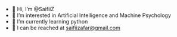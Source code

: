 - 👋 Hi, I’m @SaifiiZ
- 👀 I’m interested in Artificial Intelligence and Machine Psychology 
- 🌱 I’m currently learning python 
- 💼 I can be reached at saifiizafar@gmail.com  
